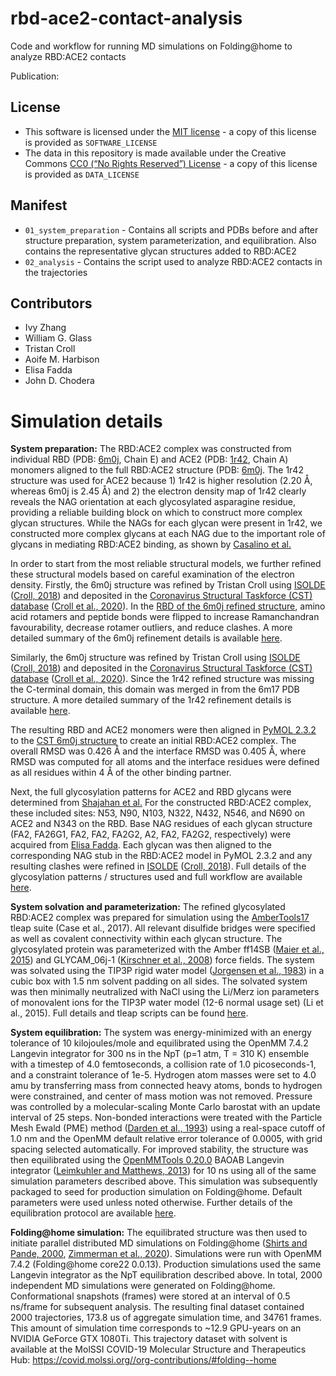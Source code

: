 # rbd-ace2-contact-analysis
Code and workflow for running MD simulations on Folding@home to analyze RBD:ACE2 contacts

Publication: 

## License
* This software is licensed under the [MIT license](https://opensource.org/licenses/MIT) - a copy of this license is provided as `SOFTWARE_LICENSE`
* The data in this repository is made available under the Creative Commons [CC0 (“No Rights Reserved”) License](https://creativecommons.org/share-your-work/public-domain/cc0/) - a copy of this license is provided as `DATA_LICENSE`

## Manifest

* `01_system_preparation` - Contains all scripts and PDBs before and after structure preparation, system parameterization, and equilibration. Also contains the representative glycan structures added to RBD:ACE2
* `02_analysis` - Contains the script used to analyze RBD:ACE2 contacts in the trajectories

## Contributors

* Ivy Zhang
* William G. Glass
* Tristan Croll
* Aoife M. Harbison
* Elisa Fadda
* John D. Chodera

# Simulation details

**System preparation:**
  The RBD:ACE2 complex was constructed from individual RBD (PDB: [6m0j](https://www.rcsb.org/structure/6M0J), Chain E) and ACE2 (PDB: [1r42](https://www.rcsb.org/structure/1R42), Chain A) monomers aligned to the full RBD:ACE2 structure (PDB: [6m0j]((https://www.rcsb.org/structure/6M0J)).
  The 1r42 structure was used for ACE2 because 1) 1r42 is higher resolution (2.20 Å, whereas 6m0j is 2.45 Å) and 2) the electron density map of 1r42 clearly reveals the NAG orientation at each glycosylated asparagine residue, providing a reliable building block on which to construct more complex glycan structures.
  While the NAGs for each glycan were present in 1r42, we constructed more complex glycans at each NAG due to the important role of glycans in mediating RBD:ACE2 binding, as shown by [Casalino et al.](https://doi.org/10.1021/acscentsci.0c01056)

  In order to start from the most reliable structural models, we further refined these structural models based on careful examination of the electron density.
  Firstly, the 6m0j structure was refined by Tristan Croll using [ISOLDE](https://isolde.cimr.cam.ac.uk/) ([Croll, 2018](https://doi.org/10.1107/S2059798318002425)) and deposited in the [Coronavirus Structural Taskforce (CST) database](https://github.com/thorn-lab/coronavirus_structural_task_force) ([Croll et al., 2020](https://doi.org/10.1101/2020.10.07.307546)).
  In the [RBD of the 6m0j refined structure](https://github.com/thorn-lab/coronavirus_structural_task_force/blob/master/pdb/surface_glycoprotein/SARS-CoV-2/6m0j), amino acid rotamers and peptide bonds were flipped to increase Ramanchandran favourability, decrease rotamer outliers, and reduce clashes.
  A more detailed summary of the 6m0j refinement details is available [here](https://github.com/thorn-lab/coronavirus_structural_task_force/blob/master/pdb/surface_glycoprotein/SARS-CoV-2/6m0j/isolde/notes.txt).

  Similarly, the 6m0j structure was refined by Tristan Croll using [ISOLDE](https://isolde.cimr.cam.ac.uk/) ([Croll, 2018](https://doi.org/10.1107/S2059798318002425)) and deposited in the [Coronavirus Structural Taskforce (CST) database](https://github.com/thorn-lab/coronavirus_structural_task_force) ([Croll et al., 2020](https://doi.org/10.1101/2020.10.07.307546)).
  Since the 1r42 refined structure was missing the C-terminal domain, this domain was merged in from the 6m17 PDB structure.
  A more detailed summary of the 1r42 refinement details is available [here](https://github.com/thorn-lab/coronavirus_structural_task_force/blob/master/pdb/human_interaction_partners/ACE2/1r42/isolde/notes.txt).

  The resulting RBD and ACE2 monomers were then aligned in [PyMOL 2.3.2](http://pymol.org) to the [CST 6m0j structure](https://github.com/thorn-lab/coronavirus_structural_task_force/tree/master/pdb/surface_glycoprotein/SARS-CoV-2/6m0j) to create an initial RBD:ACE2 complex.
  The overall RMSD was 0.426 Å and the interface RMSD was 0.405 Å, where RMSD was computed for all atoms and the interface residues were defined as all residues within 4 Å of the other binding partner.

  Next, the full glycosylation patterns for ACE2 and RBD glycans were determined from [Shajahan et al.](http://dx.doi.org/10.1093/glycob/cwaa101)
  For the constructed RBD:ACE2 complex, these included sites: N53, N90, N103, N322, N432, N546, and N690 on ACE2 and N343 on the RBD.
  Base NAG residues of each glycan structure (FA2, FA26G1, FA2, FA2, FA2G2, A2, FA2, FA2G2, respectively) were acquired from [Elisa Fadda](https://www.maynoothuniversity.ie/people/elisa-fadda).
  Each glycan was then aligned to the corresponding NAG stub in the RBD:ACE2 model in PyMOL 2.3.2 and any resulting clashes were refined in [ISOLDE](https://isolde.cimr.cam.ac.uk/) ([Croll, 2018](https://doi.org/10.1107/S2059798318002425)).
  Full details of the glycosylation patterns / structures used and full workflow are available [here](https://github.com/choderalab/rbm-ace2-contact-analysis).

  **System solvation and parameterization:**
  The refined glycosylated RBD:ACE2 complex was prepared for simulation using the [AmberTools17](https://ambermd.org/AmberTools.php) tleap suite (Case et al., 2017).
  All relevant disulfide bridges were specified as well as covalent connectivity within each glycan structure.
  The glycosylated protein was parameterized with the Amber ff14SB ([Maier et al., 2015](https://doi.org/10.1021/acs.jctc.5b00255)) and GLYCAM_06j-1 ([Kirschner et al., 2008](https://doi.org/10.1002/jcc.20820)) force fields.
  The system was solvated using the TIP3P rigid water model ([Jorgensen et al., 1983](https://doi.org/10.1063/1.445869)) in a cubic box with 1.5 nm solvent padding on all sides. The solvated system was then minimally neutralized with NaCl using the Li/Merz ion parameters of monovalent ions for the TIP3P water model (12-6 normal usage set) (Li et al., 2015).
  Full details and tleap scripts can be found [here](https://github.com/choderalab/rbm-ace2-contact-analysis).

  **System equilibration:**
  The system was energy-minimized with an energy tolerance of 10 kilojoules/mole and equilibrated using the OpenMM 7.4.2 Langevin integrator for 300 ns in the NpT (p=1 atm, T = 310 K) ensemble with a timestep of 4.0 femtoseconds, a collision rate of 1.0 picoseconds-1, and a constraint tolerance of 1e-5.
  Hydrogen atom masses were set to 4.0 amu by transferring mass from connected heavy atoms, bonds to hydrogen were constrained, and center of mass motion was not removed. Pressure was controlled by  a molecular-scaling Monte Carlo barostat with an update interval of 25 steps.
  Non-bonded interactions were treated with the Particle Mesh Ewald (PME) method ([Darden et al., 1993](https://doi.org/10.1063/1.464397)) using a real-space cutoff of 1.0 nm and the OpenMM default relative error tolerance of 0.0005, with grid spacing selected automatically.
  For improved stability, the structure was then equilibrated using the [OpenMMTools 0.20.0](http://openmmtools.org) BAOAB Langevin integrator ([Leimkuhler and Matthews, 2013](https://aip.scitation.org/doi/10.1063/1.4802990)) for 10 ns using all of the same simulation parameters described above.
  This simulation was subsequently packaged to seed for production simulation on Folding@home.
  Default parameters were used unless noted otherwise.
  Further details of the equilibration protocol are available [here](https://github.com/choderalab/rbm-ace2-contact-analysis).

  **Folding@home simulation:**
  The equilibrated structure was then used to initiate parallel distributed MD simulations on Folding@home  ([Shirts and Pande, 2000](https://science.sciencemag.org/content/290/5498/1903.full), [Zimmerman et al., 2020](https://doi.org/10.1101/2020.06.27.175430)).
  Simulations were run with OpenMM 7.4.2 (Folding@home core22 0.0.13).
  Production simulations used the same Langevin integrator as the NpT equilibration described above.
  In total, 2000 independent MD simulations were generated on Folding@home.
  Conformational snapshots (frames) were stored at an interval of 0.5 ns/frame for subsequent analysis.
  The resulting final dataset contained 2000 trajectories, 173.8 us of aggregate simulation time, and 34761 frames.
  This amount of simulation time corresponds to ~12.9 GPU-years on an NVIDIA GeForce GTX 1080Ti.
  This trajectory dataset with solvent is available at the MolSSI COVID-19 Molecular Structure and Therapeutics Hub: https://covid.molssi.org//org-contributions/#folding--home

  
